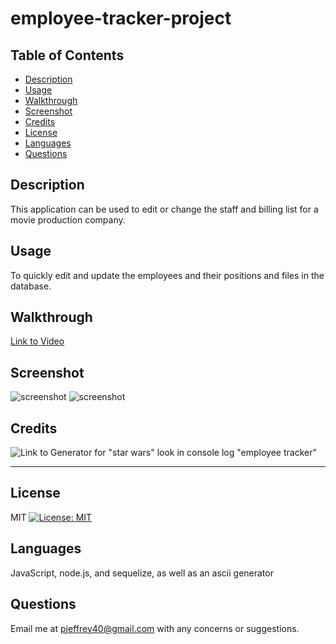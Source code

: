 # employee-tracker-project


## Table of Contents
- [Description](#Description)
- [Usage](#Usage)
- [Walkthrough](#Walkthrough)
- [Screenshot](#Screenshot)
- [Credits](#Credits)
- [License](#License)
- [Languages](#Languages)
- [Questions](#Questions)

## Description
This application can be used to edit or change the staff and billing list for a movie production company.

## Usage
To quickly edit and update the employees and their positions and files in the database.

## Walkthrough
[Link to Video](https://www.awesomescreenshot.com/video/11213755)

## Screenshot
![screenshot](assets/images/screenshot1.png)
![screenshot](assets/images/screenshot2.png)

## Credits
![Link to Generator for "star wars" look in console log "employee tracker"](http://patorjk.com/software/taag/#p=display&f=Graffiti&t=Type%20Something%20)

-------

## License
MIT [![License: MIT](https://img.shields.io/badge/License-MIT-yellow.svg)](https://opensource.org/licenses/MIT)

## Languages
JavaScript, node.js, and sequelize, as well as an ascii generator 

## Questions
Email me at pjeffrey40@gmail.com with any concerns or suggestions.